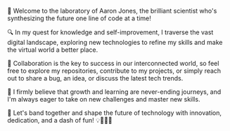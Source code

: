 🧪 Welcome to the laboratory of Aaron Jones, the brilliant scientist who's synthesizing the future one line of code at a time!

🔍 In my quest for knowledge and self-improvement, I traverse the vast digital landscape, exploring new technologies to refine my skills and make the virtual world a better place.

🤝 Collaboration is the key to success in our interconnected world, so feel free to explore my repositories, contribute to my projects, or simply reach out to share a bug, an idea, or discuss the latest tech trends.

🌱 I firmly believe that growth and learning are never-ending journeys, and I'm always eager to take on new challenges and master new skills.

🎉 Let's band together and shape the future of technology with innovation, dedication, and a dash of fun! 💡👩‍💻🚀
